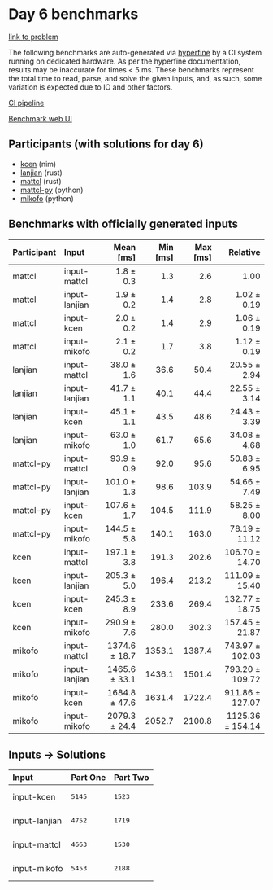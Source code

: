 # Day 6 benchmarks

[link to problem](https://adventofcode.com/2024/day/6)

The following benchmarks are auto-generated via
[hyperfine](https://github.com/sharkdp/hyperfine) by a CI system running on
dedicated hardware. As per the hyperfine documentation, results may be
inaccurate for times < 5 ms. These benchmarks represent the total time to read,
parse, and solve the given inputs, and, as such, some variation is expected due
to IO and other factors.

[CI pipeline](http://ci.papercode.net:8080/teams/main/pipelines/aoc2024)

[Benchmark web UI](https://aoc.ancalagon.black)


## Participants (with solutions for day 6)

- [kcen](https://github.com/kcen/aoc2024) (nim)
- [lanjian](https://github.com/lanjian/aoc-2024) (rust)
- [mattcl](https://github.com/mattcl/aoc2024) (rust)
- [mattcl-py](https://github.com/mattcl/aoc2024-py) (python)
- [mikofo](https://github.com/mikofo/aoc2024) (python)


## Benchmarks with officially generated inputs

| Participant | Input | Mean [ms] | Min [ms] | Max [ms] | Relative |
|:---|:---|---:|---:|---:|---:|
| mattcl | input-mattcl | 1.8 ± 0.3 | 1.3 | 2.6 | 1.00 |
| mattcl | input-lanjian | 1.9 ± 0.2 | 1.4 | 2.8 | 1.02 ± 0.19 |
| mattcl | input-kcen | 2.0 ± 0.2 | 1.4 | 2.9 | 1.06 ± 0.19 |
| mattcl | input-mikofo | 2.1 ± 0.2 | 1.7 | 3.8 | 1.12 ± 0.19 |
| lanjian | input-mattcl | 38.0 ± 1.6 | 36.6 | 50.4 | 20.55 ± 2.94 |
| lanjian | input-lanjian | 41.7 ± 1.1 | 40.1 | 44.4 | 22.55 ± 3.14 |
| lanjian | input-kcen | 45.1 ± 1.1 | 43.5 | 48.6 | 24.43 ± 3.39 |
| lanjian | input-mikofo | 63.0 ± 1.0 | 61.7 | 65.6 | 34.08 ± 4.68 |
| mattcl-py | input-mattcl | 93.9 ± 0.9 | 92.0 | 95.6 | 50.83 ± 6.95 |
| mattcl-py | input-lanjian | 101.0 ± 1.3 | 98.6 | 103.9 | 54.66 ± 7.49 |
| mattcl-py | input-kcen | 107.6 ± 1.7 | 104.5 | 111.9 | 58.25 ± 8.00 |
| mattcl-py | input-mikofo | 144.5 ± 5.8 | 140.1 | 163.0 | 78.19 ± 11.12 |
| kcen | input-mattcl | 197.1 ± 3.8 | 191.3 | 202.6 | 106.70 ± 14.70 |
| kcen | input-lanjian | 205.3 ± 5.0 | 196.4 | 213.2 | 111.09 ± 15.40 |
| kcen | input-kcen | 245.3 ± 8.9 | 233.6 | 269.4 | 132.77 ± 18.75 |
| kcen | input-mikofo | 290.9 ± 7.6 | 280.0 | 302.3 | 157.45 ± 21.87 |
| mikofo | input-mattcl | 1374.6 ± 18.7 | 1353.1 | 1387.4 | 743.97 ± 102.03 |
| mikofo | input-lanjian | 1465.6 ± 33.1 | 1436.1 | 1501.4 | 793.20 ± 109.72 |
| mikofo | input-kcen | 1684.8 ± 47.6 | 1631.4 | 1722.4 | 911.86 ± 127.07 |
| mikofo | input-mikofo | 2079.3 ± 24.4 | 2052.7 | 2100.8 | 1125.36 ± 154.14 |


## Inputs -> Solutions

| Input | Part One | Part Two |
|:---|:---|:---|
|input-kcen|<pre>5145</pre>|<pre>1523</pre>|
|input-lanjian|<pre>4752</pre>|<pre>1719</pre>|
|input-mattcl|<pre>4663</pre>|<pre>1530</pre>|
|input-mikofo|<pre>5453</pre>|<pre>2188</pre>|